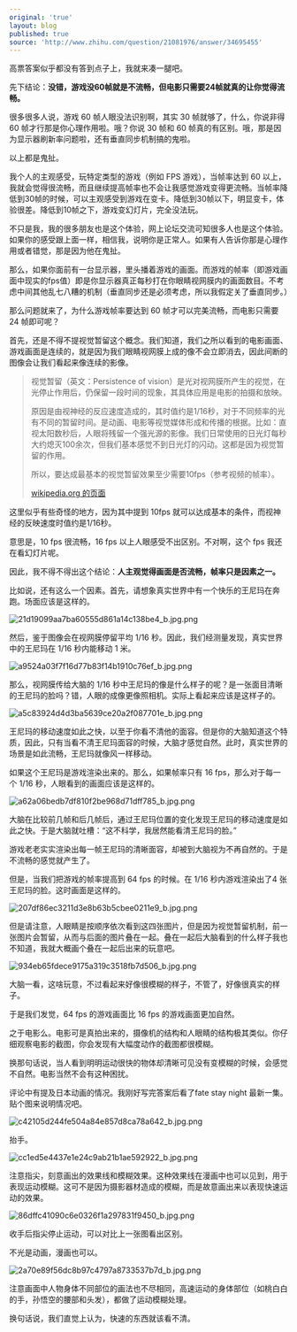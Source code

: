 ```yaml
---
original: 'true'
layout: blog
published: true
source: 'http://www.zhihu.com/question/21081976/answer/34695455'
---
```

高票答案似乎都没有答到点子上，我就来凑一腿吧。

先下结论：**没错，游戏没60帧就是不流畅，但电影只需要24帧就真的让你觉得流畅。**


很多很多人说，游戏 60 帧人眼没法识别啊，其实 30 帧就够了，什么，你说非得 60 帧才行那是你心理作用啦。哦？你说 30 帧和 60 帧真的有区别。哦，那是因为显示器刷新率问题啦，还有垂直同步机制搞的鬼啦。

以上都是鬼扯。

我个人的主观感受，玩特定类型的游戏（例如 FPS 游戏），当帧率达到 60 以上，我就会觉得很流畅，而且继续提高帧率也不会让我感觉游戏变得更流畅。当帧率降低到30帧的时候，可以主观感受到游戏在变卡。降低到30帧以下，明显变卡，体验很差。降低到10帧之下，游戏变幻灯片，完全没法玩。

不只是我，我的很多朋友也是这个体验，网上论坛交流可知很多人也是这个体验。如果你的感受跟上面一样，相信我，说明你是正常人。如果有人告诉你那是心理作用或者错觉，那是因为他在鬼扯。

那么，如果你面前有一台显示器，里头播着游戏的画面。而游戏的帧率（即游戏画面中现实的fps值）即是你显示器真正每秒打在你眼睛视网膜内的画面数目。不考虑中间其他乱七八糟的机制（垂直同步还是必须考虑，所以我假定关了垂直同步。）

那么问题就来了，为什么游戏帧率要达到 60 帧才可以完美流畅，而电影只需要 24 帧即可呢？

首先，还是不得不提视觉暂留这个概念。我们知道，我们之所以看到的电影画面、游戏画面是连续的，就是因为我们眼睛视网膜上成的像不会立即消去，因此间断的图像会让我们看起来像连续的影像。


> 视觉暂留（英文：Persistence of vision）是光对视网膜所产生的视觉，在光停止作用后，仍保留一段时间的现象，其具体应用是电影的拍摄和放映。
> 
> 原因是由视神经的反应速度造成的，其时值约是1/16秒，对于不同频率的光有不同的暂留时间。是动画、电影等视觉媒体形成和传播的根据。比如：直视太阳数秒后，人眼将残留一个强光源的影像。我们日常使用的日光灯每秒大约熄灭100余次，但我们基本感觉不到日光灯的闪动。这都是因为视觉暂留的作用。
> 
> 所以，要达成最基本的视觉暂留效果至少需要10fps（参考视频的帧率）。
> 
> [wikipedia.org 的页面](https://zh.wikipedia.org/zh-cn/視覺暫留)

这里似乎有些奇怪的地方，因为其中提到 10fps 就可以达成基本的条件，而视神经的反映速度时值约是1/16秒。

意思是，10 fps 很流畅，16 fps 以上人眼感受不出区别。不对啊，这个 fps 我还在看幻灯片呢。

因此，我不得不得出这个结论：**人主观觉得画面是否流畅，帧率只是因素之一。**

比如说，还有这么一个因素。首先，请想象真实世界中有一个快乐的王尼玛在奔跑。场面应该是这样的。

![21d19099aa7ba60555d861a14c138be4_b.jpg.png](http://taozeyu.com/media/21d19099aa7ba60555d861a14c138be4_b.jpg.png)


然后，鉴于图像会在视网膜停留平均 1/16 秒。因此，我们经测量发现，真实世界中的王尼玛在 1/16 秒内能移动 1 米。

![a9524a03f7f16d77b83f14b1910c76ef_b.jpg.png](http://taozeyu.com/media/a9524a03f7f16d77b83f14b1910c76ef_b.jpg.png)


那么，视网膜传给大脑的 1/16 秒中王尼玛的像是什么样子的呢？是一张面目清晰的王尼玛的脸吗？错，人眼的成像更像照相机。实际上看起来应该是这样子的。

![a5c83924d4d3ba5639ce20a2f087701e_b.jpg.png](http://taozeyu.com/media/a5c83924d4d3ba5639ce20a2f087701e_b.jpg.png)


王尼玛的移动速度如此之快，以至于你看不清他的面容。但是你的大脑知道这个特质，因此，只有当看不清王尼玛面容的时候，大脑才感觉自然。此时，真实世界的场景是如此流畅，王尼玛就像风一样移动。

如果这个王尼玛是游戏渲染出来的。那么，如果帧率只有 16 fps，那么对于每一个 1/16 秒，人眼看到的画面应该是这样的。

![a62a06bedb7df810f2be968d71dff785_b.jpg.png](http://taozeyu.com/media/a62a06bedb7df810f2be968d71dff785_b.jpg.png)


大脑在比较前几帧和后几帧后，通过王尼玛位置的变化发现王尼玛的移动速度是如此之快。于是大脑就吐槽：“这不科学，我居然能看清王尼玛的脸。”

游戏老老实实渲染出每一帧王尼玛的清晰面容，却被到大脑视为不再自然的。于是不流畅的感觉就产生了。

但是，当我们把游戏的帧率提高到 64 fps 的时候。在 1/16 秒内游戏渲染出了4 张王尼玛的脸。这时画面是这样的。

![207df86ec3211d3e8b63b5cbee0211e9_b.jpg.png](http://taozeyu.com/media/207df86ec3211d3e8b63b5cbee0211e9_b.jpg.png)


但是请注意，人眼睛是按顺序依次看到这四张图片，但是因为视觉暂留机制，前一张图片会暂留，从而与后面的图片叠在一起。叠在一起后大脑看到的什么样子我也不知道，我就大概画个叠在一起后出来的玩意吧。

![934eb65fdece9175a319c3518fb7d506_b.jpg.png](http://taozeyu.com/media/934eb65fdece9175a319c3518fb7d506_b.jpg.png)


大脑一看，这啥玩意，不过看起来好像很模糊的样子，不管了，好像很真实的样子。

于是我们发觉，64 fps 的游戏画面比 16 fps 的游戏画面更加自然。

之于电影么。电影可是真拍出来的，摄像机的结构和人眼睛的结构极其类似。你仔细观察电影的截图，你会发现有大幅度动作的截图都很模糊。

换那句话说，当人看到明明运动很快的物体却清晰可见没有变模糊的时候，会感觉不自然。电影当然不会有这种困扰。

评论中有提及日本动画的情况。我刚好写完答案后看了fate stay night 最新一集。贴个图来说明情况吧。

![c42105d244fe504a84e857d8ca78a642_b.jpg.png](http://taozeyu.com/media/c42105d244fe504a84e857d8ca78a642_b.jpg.png)


抬手。

![cc1ed5e4437e1e24c9ab21b1ae592922_b.jpg.png](http://taozeyu.com/media/cc1ed5e4437e1e24c9ab21b1ae592922_b.jpg.png)


注意指尖，刻意画出的效果线和模糊效果。这种效果线在漫画中也可以见到，用于表现运动模糊。这可不是因为摄影器材造成的模糊，而是故意画出来以表现快速运动的效果。

![86dffc41090c6e0326f1a297831f9450_b.jpg.png](http://taozeyu.com/media/86dffc41090c6e0326f1a297831f9450_b.jpg.png)


收手后指尖停止运动，可以对比上一张图看出区别。

不光是动画，漫画也可以。

![2a70e89f56dc8b97c4797a8733537b7d_b.jpg.png](http://taozeyu.com/media/2a70e89f56dc8b97c4797a8733537b7d_b.jpg.png)


注意画面中人物身体不同部位的画法也不尽相同，高速运动的身体部位（如桃白白的手，孙悟空的腰部和头发），都做了运动模糊处理。

换句话说，我们直觉上认为，快速的东西就该看不清。
